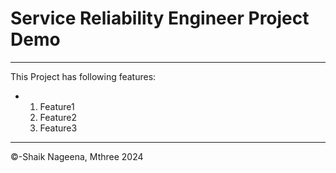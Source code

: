 # Service Reliability Engineer Project Demo
---
This Project has following features:
- 1. Feature1
  2. Feature2
  3. Feature3
---
&copy;-Shaik Nageena, Mthree 2024
